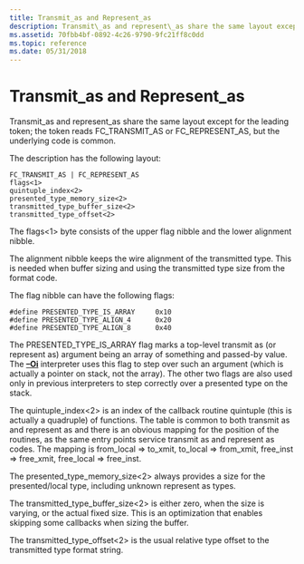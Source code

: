 ```yaml
---
title: Transmit_as and Represent_as
description: Transmit\_as and represent\_as share the same layout except for the leading token; the token reads FC\_TRANSMIT\_AS or FC\_REPRESENT\_AS, but the underlying code is common.
ms.assetid: 70fbb4bf-0892-4c26-9790-9fc21ff8c0dd
ms.topic: reference
ms.date: 05/31/2018
---
```


# Transmit\_as and Represent\_as

Transmit\_as and represent\_as share the same layout except for the leading token; the token reads FC\_TRANSMIT\_AS or FC\_REPRESENT\_AS, but the underlying code is common.

The description has the following layout:

``` syntax
FC_TRANSMIT_AS | FC_REPRESENT_AS
flags<1>
quintuple_index<2>
presented_type_memory_size<2>
transmitted_type_buffer_size<2>
transmitted_type_offset<2>
```

The flags<1> byte consists of the upper flag nibble and the lower alignment nibble.

The alignment nibble keeps the wire alignment of the transmitted type. This is needed when buffer sizing and using the transmitted type size from the format code.

The flag nibble can have the following flags:

``` syntax
#define PRESENTED_TYPE_IS_ARRAY     0x10
#define PRESENTED_TYPE_ALIGN_4      0x20
#define PRESENTED_TYPE_ALIGN_8      0x40
```

The PRESENTED\_TYPE\_IS\_ARRAY flag marks a top-level transmit as (or represent as) argument being an array of something and passed-by value. The [**–Oi**](/windows/desktop/Midl/-oi) interpreter uses this flag to step over such an argument (which is actually a pointer on stack, not the array). The other two flags are also used only in previous interpreters to step correctly over a presented type on the stack.

The quintuple\_index<2> is an index of the callback routine quintuple (this is actually a quadruple) of functions. The table is common to both transmit as and represent as and there is an obvious mapping for the position of the routines, as the same entry points service transmit as and represent as codes. The mapping is from\_local => to\_xmit, to\_local => from\_xmit, free\_inst => free\_xmit, free\_local => free\_inst.

The presented\_type\_memory\_size<2> always provides a size for the presented/local type, including unknown represent as types.

The transmitted\_type\_buffer\_size<2> is either zero, when the size is varying, or the actual fixed size. This is an optimization that enables skipping some callbacks when sizing the buffer.

The transmitted\_type\_offset<2> is the usual relative type offset to the transmitted type format string.

 

 
